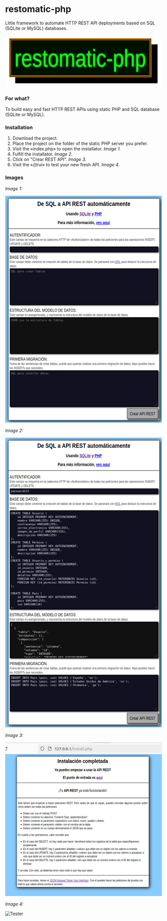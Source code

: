 # restomatic-php

Little framework to automate HTTP REST API deployments based on SQL (SQLite or MySQL) databases.

![Titulo](./docs/img/restomatic_titulo.png)

### For what?

To build easy and fast HTTP REST APIs using static PHP and SQL database (SQLite or MySQL).

### Installation

1. Download the project.
2. Place the project on the folder of the static PHP server you prefer.
3. Visit the «index.php» to open the installator. *Image 1.*
4. Fulfill the installator. *Image 2.*
5. Click on "Crear REST API". *Image 3.*
6. Visit the «/jtrui» to test your new fresh API. *Image 4.*

### Images

*Image 1:*

![Instalador](./docs/img/instalador.png)

*Image 2:*

![Instalador](./docs/img/instalador_2.png)

*Image 3:*

![Instalacion_completada](./docs/img/instalacion_completada.png)

*Image 4:*

![Tester](./docs/img/jtrui_insert_exitoso.png.png)
